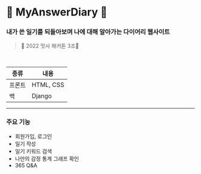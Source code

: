 # 📗 MyAnswerDiary 📗
<h3>내가 쓴 일기를 되돌아보며 나에 대해 알아가는 다이어리 웹사이트</h3>

> 🦁 2022 멋사 해커톤 3조🦁

</br>

|종류|내용|
|------|---|
|프론트|HTML, CSS|
|백|Django|

***

### 주요 기능
- 회원가입, 로그인
- 일기 작성
- 일기 키워드 검색
- 나만의 감정 통계 그래프 확인
- 365 Q&A
